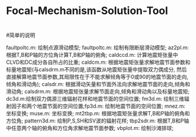 # Focal-Mechanism-Solution-Tool
#
#简单的说明

faultpoltc.m: 绘制点源滑动模型;
faultpoltc.m: 绘制有限断层滑动模型;
az2pl.m: 根据T,B和P轴的方位角计算T,B和P轴的俯角;
caldccd.m: 计算地震矩张量中CLVD和DC成分各自所占的比重;
caldcm.m: 根据地震矩张量求解地震节面参数和标量地震矩(与calsdrm.m不同的是,该函数从地震矩张量中提取双力偶成分,
然后直接解算地震节面参数,其局限性在于不能求解倾角等于0或90的地震节面的走向,倾角和滑动角);
calsdr.m: 根据滑动矢量和节面外法向求解地震节面的走向,倾角和滑动角;
calsdrm.m: 根据地震矩张量求解节面走向,倾角和滑动角以及标量地震矩;
dc3d.m:绘制双力偶源三维辐射花样和地震节面的空间位置;
fm3d.m: 绘制三维辐射因子和两个地震节面的空间位置;fp3d.m: 绘制地震节面的空间位置;
mnez.m: 坐标变换;
muse.m: 坐标变换;
mt2tbp.m: 根据地震矩张量求解T,B和P轴的俯角和方位角;
pattern3d.m: 绘制P,S,SH和SV波的辐射花样;
tbp2sdr.m: 根据T,B和P轴中任意两个轴的俯角和方位角求解地震节面参数;
vbplot.m: 绘制沙滩排球;
